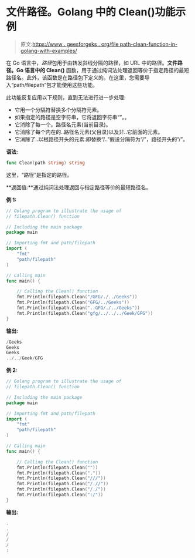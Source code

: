 # 文件路径。Golang 中的 Clean()功能示例

> 原文:[https://www . geesforgeks . org/file path-clean-function-in-golang-with-examples/](https://www.geeksforgeeks.org/filepath-clean-function-in-golang-with-examples/)

在 Go 语言中，*路径*包用于由转发斜线分隔的路径，如 URL 中的路径。**文件路径。Go 语言中的 Clean()** 函数，用于通过纯词法处理返回等价于指定路径的最短路径名。此外，该函数是在路径包下定义的。在这里，您需要导入“path/filepath”包才能使用这些功能。

此功能反复应用以下规则，直到无法进行进一步处理:

*   它用一个分隔符替换多个分隔符元素。
*   如果指定的路径是空字符串，它将返回字符串“”。。
*   它消除了每一个。路径名元素(当前目录)。
*   它消除了每个内在的..路径名元素(父目录)以及非..它前面的元素。
*   它消除了..以根路径开头的元素:即替换“/..”假设分隔符为“/”，路径开头的“/”。

**语法:**

```go
func Clean(path string) string

```

这里，“路径”是指定的路径。

**返回值:**通过纯词法处理返回与指定路径等价的最短路径名。

**例 1:**

```go
// Golang program to illustrate the usage of
// filepath.Clean() function

// Including the main package
package main

// Importing fmt and path/filepath
import (
    "fmt"
    "path/filepath"
)

// Calling main
func main() {

    // Calling the Clean() function
    fmt.Println(filepath.Clean("/GFG/./../Geeks"))
    fmt.Println(filepath.Clean("GFG/../Geeks"))
    fmt.Println(filepath.Clean("..GFG/./../Geeks"))
    fmt.Println(filepath.Clean("gfg/../../../Geek/GFG"))
}
```

**输出:**

```go
/Geeks
Geeks
Geeks
../../Geek/GFG

```

**例 2:**

```go
// Golang program to illustrate the usage of
// filepath.Clean() function

// Including the main package
package main

// Importing fmt and path/filepath
import (
    "fmt"
    "path/filepath"
)

// Calling main
func main() {

    // Calling the Clean() function
    fmt.Println(filepath.Clean(""))
    fmt.Println(filepath.Clean("."))
    fmt.Println(filepath.Clean("///"))
    fmt.Println(filepath.Clean("/.//"))
    fmt.Println(filepath.Clean("/./"))
    fmt.Println(filepath.Clean(":/"))
}
```

**输出:**

```go
.
.
/
/
/
:

```